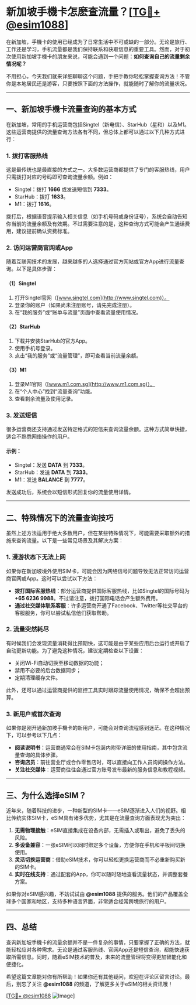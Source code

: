 # 新加坡手機卡怎麽查流量？[[TG💪+ @esim1088](https://t.me/s/esim1088)]

在新加坡，手機卡的使用已经成为了日常生活中不可或缺的一部分。无论是旅行、工作还是学习，手机流量都是我们保持联系和获取信息的重要工具。然而，对于初次使用新加坡手機卡的朋友来说，可能会遇到一个问题：**如何查询自己的流量剩余情况呢？**  

不用担心，今天我们就来详细聊聊这个问题，手把手教你轻松掌握查询方法！不管你是本地居民还是游客，只要按照下面的方法操作，就能随时了解你的流量状况。

---

## 一、新加坡手機卡流量查询的基本方式

在新加坡，常用的手机运营商包括Singtel（新电信）、StarHub（星和）以及M1。这些运营商提供的流量查询方法各有不同，但总体上都可以通过以下几种方式进行：

### 1. **拨打客服热线**
这是最传统也是最直接的方式之一。大多数运营商都提供了专门的客服热线，用户只需拨打对应的号码即可查询流量余额。例如：
- Singtel：拨打 **1666** 或发送短信到 **7333**。
- StarHub：拨打 **1633**。
- M1：拨打 **1616**。

拨打后，根据语音提示输入相关信息（如手机号码或身份证号），系统会自动告知你当前的流量余额及有效期。不过需要注意的是，这种查询方式可能会产生通话费用，建议提前确认资费标准。

### 2. **访问运营商官网或App**
随着互联网技术的发展，越来越多的人选择通过官方网站或官方App进行流量查询。以下是具体步骤：

#### （1）Singtel
1. 打开Singtel官网（[www.singtel.com](http://www.singtel.com)）。
2. 登录你的账户（如果尚未注册账号，请先完成注册）。
3. 在“我的服务”或“账单与流量”页面中查看流量使用情况。

#### （2）StarHub
1. 下载并安装StarHub的官方App。
2. 使用手机号登录。
3. 点击“我的服务”或“流量管理”，即可查看当前流量余额。

#### （3）M1
1. 登录M1官网（[www.m1.com.sg](http://www.m1.com.sg)）。
2. 在“个人中心”找到“流量查询”功能。
3. 查看剩余流量及使用记录。

### 3. **发送短信**
很多运营商还支持通过发送特定格式的短信来查询流量余额。这种方式简单快捷，适合不熟悉网络操作的用户。

#### 示例：
- Singtel：发送 **DATA** 到 **7333**。
- StarHub：发送 **DATA** 到 **7333**。
- M1：发送 **BALANCE** 到 **7777**。

发送成功后，系统会以短信形式回复你的流量使用详情。

---

## 二、特殊情况下的流量查询技巧

虽然上述方法适用于绝大多数用户，但在某些特殊情况下，可能需要采取额外的措施来查询流量。以下是一些常见场景及其解决方案：

### 1. **漫游状态下无法上网**
如果你在新加坡境外使用SIM卡，可能会因为网络信号问题导致无法正常访问运营商官网或App。这时可以尝试以下方法：
- **拨打国际客服热线**：部分运营商提供国际客服热线，比如Singtel的国际号码为 **+65 6236 9988**。不过请注意，拨打国际电话会产生额外费用。
- **通过社交媒体联系客服**：许多运营商开通了Facebook、Twitter等社交平台的客服服务，你可以尝试私信他们获取帮助。

### 2. **流量突然耗尽**
有时候我们会发现流量消耗得比预期快，这可能是由于某些应用后台运行或开启了自动更新功能。为了避免这种情况，建议定期检查以下设置：
- 关闭Wi-Fi自动切换至移动数据的功能；
- 禁用不必要的后台数据同步；
- 定期清理缓存文件。

此外，还可以通过运营商提供的监控工具实时跟踪流量使用情况，确保不会超出预算。

### 3. **新用户或首次查询**
如果你是刚开通新加坡手機卡的新用户，可能会对查询流程感到迷茫。在这种情况下，可以参考以下几点：
- **阅读说明书**：运营商通常会在SIM卡包装内附带详细的使用指南，其中包含流量查询的具体步骤。
- **咨询店员**：前往营业厅或合作零售店时，可以直接向工作人员询问操作方法。
- **关注社交媒体**：运营商往往会通过官方账号发布最新的服务信息和教程视频。

---

## 三、为什么选择eSIM？

近年来，随着科技的进步，一种新型的SIM卡——eSIM逐渐进入人们的视野。相比传统实体SIM卡，eSIM具有诸多优势，尤其是在流量查询方面表现尤为突出：

1. **无需物理接触**：eSIM直接集成在设备内部，无需插入或取出，避免了丢失的风险。
2. **多设备兼容**：一张eSIM可以同时绑定多个设备，方便你在手机和平板间切换使用。
3. **灵活切换运营商**：借助eSIM技术，你可以轻松更换运营商而不必重新购买新的SIM卡。
4. **实时在线支持**：通过配套的App，你可以随时随地查看流量状态，并调整套餐方案。

如果你对eSIM感兴趣，不妨试试由 **@esim1088** 提供的服务。他们的产品覆盖全球多个国家和地区，支持多种语言界面，非常适合经常跨境旅行的用户。

---

## 四、总结

查询新加坡手機卡的流量余额并不是一件复杂的事情，只要掌握了正确的方法，就能轻松应对各种需求。无论是通过客服热线、官网App还是短信查询，都能快速获取所需信息。同时，随着eSIM技术的普及，未来的流量管理将变得更加智能化和便捷化。

希望这篇文章能对你有所帮助！如果你还有其他疑问，欢迎在评论区留言讨论。最后，别忘了关注 **@esim1088** 的频道，了解更多关于eSIM的相关资讯哦！

[[TG💪+ @esim1088](https://t.me/s/esim1088) ![Image](https://i.postimg.cc/4NQfJmqS/Snipaste-2025-05-13-00-14-12.png)]